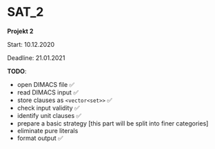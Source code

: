 # SAT_2

**Projekt 2**

Start: 10.12.2020

Deadline: 21.01.2021

**TODO**:

- open DIMACS file :white_check_mark:
- read DIMACS input :white_check_mark:
- store clauses as `<vector<set>>` :white_check_mark:
- check input validity :white_check_mark:
- identify unit clauses :white_check_mark:
- prepare a basic strategy [this part will be split into finer categories]
- eliminate pure literals
- format output :white_check_mark:
